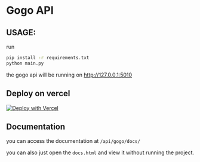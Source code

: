 # Gogo API

## USAGE: 
run 
```bash
pip install -r requirements.txt
python main.py
```
the gogo api will be running on http://127.0.0.1:5010

## Deploy on vercel
[![Deploy with Vercel](https://vercel.com/button)](https://vercel.com/new/clone?repository-url=https%3A%2F%2Fgithub.com%2Fshashstormer%2FGogoAPI)

## Documentation
you can access the documentation at `/api/gogo/docs/`

you can also just open the `docs.html` and view it without running the project.
